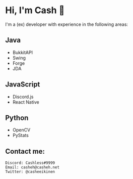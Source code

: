 # Hi, I'm Cash :wave: 


I'm a (ex) developer with experience in the following areas:

## Java
* BukkitAPI
* Swing
* Forge
* JDA

## JavaScript
* Discord.js
* React Native

## Python
* OpenCV
* PyStats

## Contact me:
```
Discord: Cashless#9999
Email: casheh@casheh.net
Twitter: @casheeikinen
```
